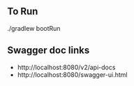 ## To Run
./gradlew bootRun

## Swagger doc links
- http://localhost:8080/v2/api-docs
- http://localhost:8080/swagger-ui.html